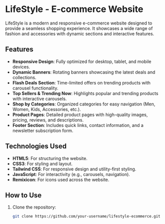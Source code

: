 # LifeStyle - E-commerce Website

LifeStyle is a modern and responsive e-commerce website designed to provide a seamless shopping experience. It showcases a wide range of fashion and accessories with dynamic sections and interactive features.

## Features

- **Responsive Design**: Fully optimized for desktop, tablet, and mobile devices.
- **Dynamic Banners**: Rotating banners showcasing the latest deals and collections.
- **Flash Deals Section**: Time-limited offers on trending products with carousel functionality.
- **Top Sellers & Trending Now**: Highlights popular and trending products with interactive carousels.
- **Shop by Categories**: Organized categories for easy navigation (Men, Women, Kids, Accessories, etc.).
- **Product Pages**: Detailed product pages with high-quality images, pricing, reviews, and descriptions.
- **Footer Section**: Includes quick links, contact information, and a newsletter subscription form.

## Technologies Used

- **HTML5**: For structuring the website.
- **CSS3**: For styling and layout.
- **Tailwind CSS**: For responsive design and utility-first styling.
- **JavaScript**: For interactivity (e.g., carousels, navigation).
- **Remixicon**: For icons used across the website.

## How to Use

1. Clone the repository:
   ```bash
   git clone https://github.com/your-username/lifestyle-ecommerce.git